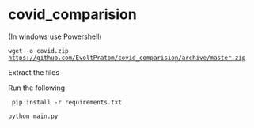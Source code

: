 # covid_comparision

(In windows use Powershell)

<code>wget -o covid.zip https://github.com/EvoltPratom/covid_comparision/archive/master.zip</code>


Extract the files

Run the following

<code> pip install -r requirements.txt </code>

<code>python main.py</code>
